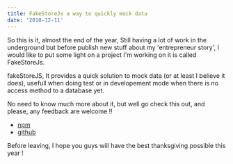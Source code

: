 ```yaml
---
title: FakeStoreJs a way to quickly mock data
date: '2018-12-11'
---
```


So this is it, almost the end of the year, Still having a lot of work in the underground but before publish new stuff about my 'entrepreneur story', I would like to put some light on a project I'm working on it is called FakeStoreJs.

fakeStoreJS, It provides a quick solution to mock data (or at least I believe it does), usefull when doing test or in developement mode when there is no access method to a database yet.

No need to know much more about it, but well go check this out, and please, any feedback are welcome !!

- [npm](https://www.npmjs.com/package/fakestorejs)
- [github](https://github.com/FabienGreard/fakeStoreJs)

Before leaving, I hope you guys will have the best thanksgiving possible this year !
